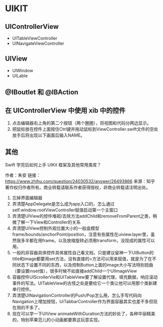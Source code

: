 # UIKIT
## UIControllerView
* UITableViewController
* UINavigateViewController

## UIView
* UIWindow
* UILable

## @IBoutlet 和 @IBAction

## 在 UIControllerView 中使用 xib 中的控件
1. 点击编辑器右上角的第二个按钮（两个圈圈），将视图和代码分两边显示。
1. 把鼠标放在控件上面按住Ctrl键并拖动鼠标到ViewController.swift文件的空处放手后将出现以下画面后输入NAME。

## 其他
Swift 学完后如何上手 UIKit 框架及其他常用类库？

作者：朱安
链接：https://www.zhihu.com/question/24030532/answer/26493866
来源：知乎
著作权归作者所有。商业转载请联系作者获得授权，非商业转载请注明出处。

1. 忘掉界面编辑器
2. 弄清楚AppDelegate是怎么成为app入口的，怎么通过self.window.rootViewController赋值启动第一个主窗口
3. 弄清楚UIView的控件堆砌/去除方法addChild和removeFromParent之类，稍微了解一下View和Controller的关系
4. 弄清楚UIView控制外观位置大小的一般盒模型frame/bounds/anchorPoint/position，注意有些属性在uiview.layer里，虽然我多半都在用frame。以及放缩旋转必须用transform，没现成的属性可以用。
5. 一般的非容器具体控件具体属性自己看文档，只是建议留神一下UIButton的title和image都要用set方法，没有直接的=方法可以用来赋值，就是为了在不同状态下设置不同的东西，以及控制Button上面的image大小写法特别扭曲（要设置inset值），很多时候不如直接addChild一个UIImageView
6. 容器控件UIScrollerVie和UITableView要了解设置代理，填充数据，响应滚动事件的写法。UITableView的古怪之处是要给它一个类让他可以用那个类新建单行控件。
7. 弄清楚UINavigationController的Push/Pop怎么用，怎么手写代码向Navigation上增加按钮，UiTabbarController作为界面容器其实也差不多但现在用的不多了。
8. 现在可以学一下UIView animateWithDuration方法的妙处了，各种华丽精美的，特别苹果范儿的小动画都要靠这玩意实现。